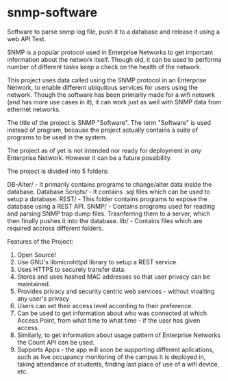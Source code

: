 snmp-software
=============

Software to parse snmp log file, push it to a database and release it using a web API
Test.

SNMP is a popular protocol used in Enterprise Networks to get important information about the network itself. Though old, it can be used to performa number of different tasks keep a check on the health of the network.

This project uses data called using the SNMP protocol in an Enterprise Network, to enable different ubiquitous services for users using the network. Though the software has been primarily made for a wifi netowrk (and has more use cases in it), it can work just as well with SNMP data from ethernet networks.

The title of the project is SNMP "Software". The term "Software" is used instead of program, because the project actually contains a suite of programs to be used in the system.

The project as of yet is not intended nor ready for deployment in *any* Enterprise Network. However it can be a future possibility.

The project is divided into 5 folders:

DB-Alter/ - It primarily contains programs to change/alter data inside the database.
Database Scripts/ - It contains .sql files which can be used to setup a database.
REST/ - This folder contains programs to expose the database using a REST API.
SNMP/ - Contains programs used for reading and parsing SNMP trap dump files. Trasnferring them to a server, which then finally pushes it into the database.
lib/ - Contains files which are required accross different folders.

Features of the Project:
1) Open Source!
2) Use GNU's libmicrohttpd library to setup a REST service.
3) Uses HTTPS to securely transfer data.
4) Stores and uses hashed MAC addresses so that user privacy can be maintained.
5) Provides privacy and security centric web services - without vioalting any user's privacy
6) Users can set their access level according to their preference.
7) Can be used to get information about who was connected at which Access Point, from what time to what time - if the user has given access.
8) Similarly, to get information about usage pattern of Enterprise Networks the Count API can be used.
9) Supports Apps - the app will soon be supporting different aplications, such as live occupancy monitoring of the campus it is deployed in, taking attendance of students, finding last place of use of a wifi device, etc.


